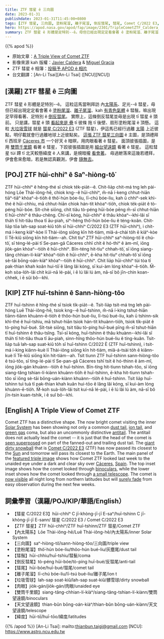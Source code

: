 ```yaml
---
title: ZTF 彗星 ê 三向圖
date: 2023-01-31
publishdate: 2023-01-31T11:45:00+0800
tags: [ZTF 彗星, 三向圖, 塗粉尾溜, 離子尾溜, 倒反彗尾, 彗尾, Comet C/2022 E3, 肉眼, 雙筒千里鏡, 細台望遠鏡, 彗鬚, 垃圾雪球, 內太陽系, 緯度]
hero: https://apod.nasa.gov/apod/fap/image/2301/TripleCometZTF_Caldera_960.jpg
summary: ZTF 彗星 ê 形體是足特別--ê。毋但已經出現定定看會著 ê 塗粉尾溜、離子尾溜、kah 青色 ê 彗鬚，嘛出現足罕得看著--ê、足特別 ê 倒反彗尾。
---
```


{{% apod %}}

- 原始文章：[A Triple View of Comet ZTF](https://apod.nasa.gov/apod/ap230131.html)
- 影像來源 kah 版權：[Javier Caldera](https://www.instagram.com/astrocld/) & [Miguel Gracia](https://www.instagram.com/mxguelastro/)
- ZTF 彗星 ê 相簿：[投稿予 APOD ê 相片](https://www.facebook.com/media/set/?set=a.172146088847310&type=3)
- 台文翻譯：[An-Li Tsai][An-Li Tsai] ([NCU][NCU])

## [漢羅] ZTF 彗星 ê 三向圖
ZTF 彗星 ê 形體是足特別--ê。
這粒這馬當咧拜訪 內[太陽系][Solar System]、足光--ê 彗星，毋但已經出現定定看會著 ê [塗粉尾溜][dust tail]、[離子尾溜][ion tail]、kah [有青色氣體][green gas] ê 彗鬚，嘛出現足罕得看著、足特別 ê [倒反彗尾][antitail]。
實際上，這條倒反彗尾並毋是出現 tī 彗星 ê 頭前。
只是講，彗星 ê 頭 [看起來是 疊][seen superposed] tī 彼條 拖 tī 後壁、扇形塗粉尾溜 ê 頂懸。
這粒 [大垃圾雪球][giant dirty snowball] 就是 [彗星 C/2022 E3][Comet C/2022 E3] (ZTF 彗星)，伊這馬已經行過離 [太陽][Sun] 上近彼點，明仔載就會行過離地球上近彼點矣。
[這張 ZTF 彗星三向圖][featured triple image] ê 主圖，是頂禮拜 tī 西班牙 [Cáceres 市][Cáceres] 一个好天 ê 暗暝，用肉眼看著 ê 彗星。
面頂彼張插圖，是用 [雙筒千里鏡][binoculars] 看著 ê 彗星，下跤彼張插圖是用 [細台望遠鏡][a small telescope] 看著 ê 彗星。
這粒彗星 tùi 蹛 tī 北天較懸緯度 ê 人來講，是規暗攏 [看會著][now visible]。
毋過紲落來這幾若禮拜，伊會愈來愈暗，若是無認真觀測，伊會 [隨無去][surely fade]。



## [POJ] ZTF hūi-chhiⁿ ê Saⁿ-hiòng-tô͘
ZTF hūi-chhiⁿ ê hêng-thé sī chiok te̍k-pia̍t--ê.
Chit-lia̍p chit-má tng leh pài-hóng Lōe Thài-iông-hē, chiok kng--ê hūi-chhiⁿ, m̄-nā í-keng chhut-hiān tiāⁿ-tiāⁿ khòaⁿ-ē-tio̍h ê thô͘-hún bóe-liu, lī-chú bóe-liu, kah ū chhiⁿ-sek khì-thé ê hūi-chhiu, mā chhut-hiān chiok hán-tit khòaⁿ-tio̍h, chiok te̍k-pia̍t ê tò-péng hūi-bóe.
Si̍t-chè siōng, chit tiâu tò-péng hūi-bóe pēng m̄-sī chhut-hiān tī hūi-chhiⁿ ê thâu-chêng.
Chí-sī kóng, hūi-chhiⁿ ê thâu khòaⁿ--khí-lâi sī tha̍h tī hit-tiâu thoa tī āu-piah, sìⁿ-hêng thô͘-hún bóe-liu ê téng-koân.
Chit-lia̍p tōa lah-sap soat-kiû to̍h sī hūi-chhiⁿ C/2022 E3 (ZTF hūi-chhiⁿ), i chit-má í-keng kiâⁿ-kòe lī Thài-iông siōng kīn hit-tiám, miâ-á-chài to̍h ē kiâⁿ-kòe lī Tē-kiû siōng kīn hit-tiám--ah.
Chit tiuⁿ ZTF hūi-chhiⁿ saⁿ-hiòng-tô͘ ê chú-tô͘, sī téng-lé-pài tī Se-pan-gâ Cáceres chhī chi̍t ê hó-thiⁿ ê àm-mî, iōng jio̍k-gán khòaⁿ--tio̍h ê hūi-chhiⁿ.
Bīn-téng hit-tiuⁿ chhah-tô͘, sī iōng siang-tâng chhian-lí-kiàⁿ khòaⁿ-tio̍h ê hūi-chhiⁿ, ē-kha hit-tiuⁿ chhah-tô͘ sī iōng sè-tāi bōng-oán-kiàⁿ khòaⁿ--tio̍h ê hūi-chhiⁿ.
Chit lia̍p hūi-chhiⁿ tùi tòa tī pak-thian khah koân hui-tō͘ ê lâng lâi kóng, sī kui-àm lóng khòaⁿ-ē-tio̍h.
M̄-koh sòa-lo̍h-lâi chit kúi-nā lé-pài, i ē lú lâi lú àm, nā-sī bô jīn-chin koan-chhek, i ē sûi bô--khì.


## [KIP] ZTF huī-tshinn ê Sann-hiòng-tôo
ZTF huī-tshinn ê hîng-thé sī tsiok ti̍k-pia̍t--ê.
Tsit-lia̍p tsit-má tng leh pài-hóng Luē Thài-iông-hē, tsiok kng--ê huī-tshinn, m̄-nā í-king tshut-hiān tiānn-tiānn khuànn-ē-tio̍h ê thôo-hún bué-liu, lī-tsú bué-liu, kah ū tshinn-sik khì-thé ê huī-tshiu, mā tshut-hiān tsiok hán-tit khuànn-tio̍h, tsiok ti̍k-pia̍t ê tò-píng huī-bué.
Si̍t-tsè siōng, tsit tiâu tò-píng huī-bué pīng m̄-sī tshut-hiān tī huī-tshinn ê thâu-tsîng.
Tsí-sī kóng, huī-tshinn ê thâu khuànn--khí-lâi sī tha̍h tī hit-tiâu thua tī āu-piah, sìnn-hîng thôo-hún bué-liu ê tíng-kuân.
Tsit-lia̍p tuā lah-sap suat-kiû to̍h sī huī-tshinn C/2022 È (ZTF huī-tshinn), i tsit-má í-king kiânn-kuè lī Thài-iông siōng kīn hit-tiám, miâ-á-tsài to̍h ē kiânn-kuè lī Tē-kiû siōng kīn hit-tiám--ah.
Tsit tiunn ZTF huī-tshinn sann-hiòng-tôo ê tsú-tôo, sī tíng-lé-pài tī Se-pan-gâ Cáceres tshī tsi̍t ê hó-thinn ê àm-mî, iōng jio̍k-gán khuànn--tio̍h ê huī-tshinn.
Bīn-tíng hit-tiunn tshah-tôo, sī iōng siang-tâng tshian-lí-kiànn khuànn-tio̍h ê huī-tshinn, ē-kha hit-tiunn tshah-tôo sī iōng sè-tāi bōng-uán-kiànn khuànn--tio̍h ê huī-tshinn.
Tsit lia̍p huī-tshinn tuì tuà tī pak-thian khah kuân hui-tōo ê lâng lâi kóng, sī kui-àm lóng khuànn-ē-tio̍h.
M̄-koh suà-lo̍h-lâi tsit kuí-nā lé-pài, i ē lú lâi lú àm, nā-sī bô jīn-tsin kuan-tshik, i ē suî bô--khì.

## [English] A Triple View of Comet ZTF
Comet ZTF has a distinctive shape.
The now bright comet visiting the inner [Solar System][Solar System] has been showing not only a common [dust tail][dust tail], [ion tail][ion tail], and [green gas][green gas] coma, but also an uncommonly distinctive [antitail][antitail].
The antitail does not actually lead the comet -- it is just that the head of the comet is [seen superposed][seen superposed] on part of the fanned-out and trailing dust tail.
The [giant dirty snowball][giant dirty snowball] that is [Comet C/2022 E3][Comet C/2022 E3] (ZTF) has now passed its closest to the [Sun][Sun] and tomorrow will pass its closest to the Earth.
The main panel of the [featured triple image][featured triple image] shows how Comet ZTF looked last week to the unaided eye under a dark and clear sky over [Cáceres][Cáceres], [Spain][Spain].
The top inset image shows how the comet looked through [binoculars][binoculars], while the lower inset shows how the comet looked through [a small telescope][a small telescope].
The comet is [now visible][now visible] all night long from northern latitudes but will [surely fade][surely fade] from easy observation during the next few weeks.


## 詞彙學習（漢羅/POJ/KIP/華語/English）
- 【彗星 C/2022 E3】hūi-chhiⁿ C jī-khòng-jī-jī E-saⁿ/huī-tshinn C jī-khòng-jī-jī E-sann/ 彗星 C/2022 E3 / Comet C/2022 E3
- 【ZTF 彗星】ZTF hūi-chhiⁿ/ZTF huī-tshinn/ZTF 彗星/Comet ZTF
- 【內太陽系】Lōe Thài-iông-hē/Luē Thài-iông-hē/內太陽系/inner Solar System
- 【三向圖】saⁿ-hiòng-tô͘/sann-hiòng-tôo/三向圖/triple view
- 【塗粉尾溜】thô͘-hún bóe-liu/thôo-hún bué-liu/灰塵尾/dust tail
- 【彗鬚】hūi-chhiu/huī-tshiu/彗髮/coma
- 【倒反彗尾】tò-péng hūi-bóe/tò-píng huī-bué/反彗尾/anti-tail
- 【彗尾】hūi-bóe/huī-bué/彗尾/comet tail
- 【離子尾溜】lī-chú bóe-liu/lī-tsú bué-liu/離子尾/ion t
- 【垃圾雪球】lah-sap soat-kiû/lah-sap suat-kiû/髒雪球/dirty snowball
- 【肉眼】jio̍k-gán/jio̍k-gán/肉眼/unaided eye
- 【雙筒千里鏡】siang-tâng-chhian-lí-kiàⁿ/siang-tâng-tshian-lí-kiànn/雙筒望遠鏡/binoculars
- 【天文望遠鏡】thian-bûn bōng-oán-kiàⁿ/thian-bûn bōng-uán-kiànn/天文望遠鏡/telescope
- 【緯度】hūi-tō͘/huī-tōo/緯度/latitudes


{{% /apod %}}
[An-Li Tsai]: mailto:thianbun.taigi@gmail.com
[NCU]: https://www.astro.ncu.edu.tw

[copyright]: https://apod.nasa.gov/apod/fap/lib/about_apod.html#srapply
[License]: https://creativecommons.org/licenses/by/2.0/


[Solar System]:https://solarsystem.nasa.gov/solar-system/our-solar-system/in-depth/
[dust tail]:https://spaceplace.nasa.gov/comets/en/anatomy-of-a-comet.en.jpg
[ion tail]:https://apod.nasa.gov/apod/ap210308.html
[green gas]:https://www.nytimes.com/2022/01/07/science/why-comets-are-green.html
[antitail]:https://en.wikipedia.org/wiki/Antitail
[seen superposed]:https://en.wikipedia.org/wiki/Antitail#/media/File:Anti-tail.jpg
[giant dirty snowball]:https://spaceplace.nasa.gov/comets/en/
[Comet C/2022 E3]:https://en.wikipedia.org/wiki/C/2022_E3_(ZTF)
[Sun]:https://apod.nasa.gov/apod/ap230114.html
[featured triple image]:https://www.instagram.com/p/Cn1tZRBoXSF/
[Cáceres]:https://youtu.be/pAWvXFfI2yo
[Spain]:https://en.wikipedia.org/wiki/Spain
[binoculars]:https://en.wikipedia.org/wiki/Binoculars
[a small telescope]:https://www.atnf.csiro.au/outreach/education/senior/astrophysics/galileo.html
[now visible]:https://in-the-sky.org/ephemeris.php?objtxt=CK22E030
[surely fade]:https://www.womansworld.com/wp-content/uploads/2019/05/sad-cat-eyes-1.jpg
